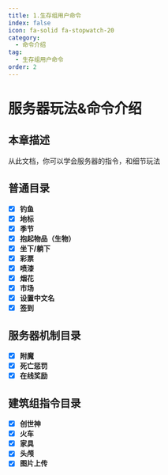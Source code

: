 ```yaml
---
title: 1.生存组用户命令
index: false
icon: fa-solid fa-stopwatch-20
category:
  - 命令介绍
tag:
  - 生存组用户命令
order: 2
---
```


# 服务器玩法&命令介绍

## **本章描述**

从此文档，你可以学会服务器的指令，和细节玩法

## **普通目录**

- [x] **钓鱼**
- [x] **地标**
- [x] **季节**
- [x] **抱起物品（生物）**
- [x] **坐下/躺下**
- [x] **彩票**
- [x] **喷漆**
- [x] **烟花**
- [x] **市场**
- [x] **设置中文名**
- [x] **签到**

## **服务器机制目录**
- [x] **附魔**
- [x] **死亡惩罚**
- [x] **在线奖励**

## **建筑组指令目录**
- [x] **创世神**
- [x] **火车**
- [x] **家具**
- [x] **头颅**
- [x] **图片上传**